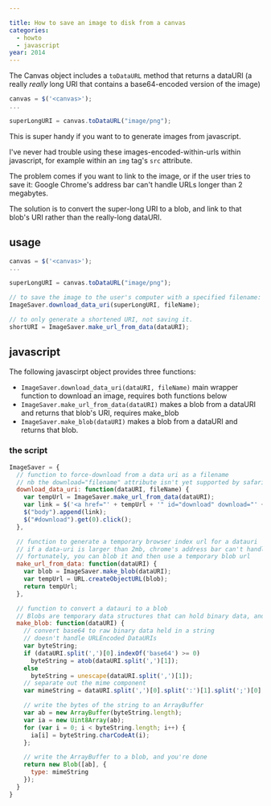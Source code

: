 ```yaml
---

title: How to save an image to disk from a canvas
categories:
  - howto
  - javascript
year: 2014
---
```

The Canvas object includes a `toDataURL` method that returns a dataURI (a really *really* long URI that contains a base64-encoded version of the image)

```js
canvas = $('<canvas>');
...

superLongURI = canvas.toDataURL("image/png");
```

This is super handy if you want to to generate images from javascript.

I've never had trouble using these images-encoded-within-urls within javascript, for example within an `img` tag's `src` attribute.

The problem comes if you want to link to the image, or if the user tries to save it: Google Chrome's address bar can't handle URLs longer than 2 megabytes.

The solution is to convert the super-long URI to a blob, and link to that blob's URI rather than the really-long dataURI.

<!--more-->

## usage

```js
canvas = $('<canvas>');
...

superLongURI = canvas.toDataURL("image/png");

// to save the image to the user's computer with a specified filename:
ImageSaver.download_data_uri(superLongURI, fileName);

// to only generate a shortened URI, not saving it.
shortURI = ImageSaver.make_url_from_data(dataURI);
```


## javascript

The following javascirpt object provides three functions:

*   `ImageSaver.download_data_uri(dataURI, fileName)` main wrapper function to download an image, requires both functions below
*   `ImageSaver.make_url_from_data(dataURI)` makes a blob from a dataURI and returns that blob's URI, requires make_blob
*   `ImageSaver.make_blob(dataURI)` makes a blob from a dataURI and returns that blob.

### the script

```js
ImageSaver = {
  // function to force-download from a data uri as a filename
  // nb the download="filename" attribute isn't yet supported by safari
  download_data_uri: function(dataURI, fileName) {
    var tempUrl = ImageSaver.make_url_from_data(dataURI);
    var link = $('<a href="' + tempUrl + '" id="download" download="' + fileName + '" target="_blank"> </a>');
    $("body").append(link);
    $("#download").get(0).click();
  },

  // function to generate a temporary browser index url for a datauri
  // if a data-uri is larger than 2mb, chrome's address bar can't handle it.
  // fortunately, you can blob it and then use a temporary blob url
  make_url_from_data: function(dataURI) {
    var blob = ImageSaver.make_blob(dataURI);
    var tempUrl = URL.createObjectURL(blob);
    return tempUrl;
  },

  // function to convert a datauri to a blob
  // Blobs are temporary data structures that can hold binary data, and make that data accessible through a short url. They can probably do other things too; I have no idea.
  make_blob: function(dataURI) {
    // convert base64 to raw binary data held in a string
    // doesn't handle URLEncoded DataURIs
    var byteString;
    if (dataURI.split(',')[0].indexOf('base64') >= 0)
      byteString = atob(dataURI.split(',')[1]);
    else
      byteString = unescape(dataURI.split(',')[1]);
    // separate out the mime component
    var mimeString = dataURI.split(',')[0].split(':')[1].split(';')[0];

    // write the bytes of the string to an ArrayBuffer
    var ab = new ArrayBuffer(byteString.length);
    var ia = new Uint8Array(ab);
    for (var i = 0; i < byteString.length; i++) {
      ia[i] = byteString.charCodeAt(i);
    };

    // write the ArrayBuffer to a blob, and you're done
    return new Blob([ab], {
      type: mimeString
    });
  }
}
```
